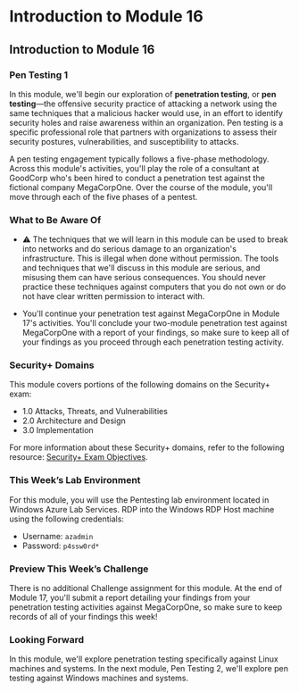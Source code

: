 # Introduction to Module 16

## Introduction to Module 16

### Pen Testing 1

In this module, we'll begin our exploration of **penetration testing**, or **pen testing**&mdash;the offensive security practice of attacking a network using the same techniques that a malicious hacker would use, in an effort to identify security holes and raise awareness within an organization. Pen testing is a specific professional role that partners with organizations to assess their security postures, vulnerabilities, and susceptibility to attacks.

A pen testing engagement typically follows a five-phase methodology. Across this module's activities, you'll play the role of a consultant at GoodCorp who's been hired to conduct a penetration test against the fictional company MegaCorpOne. Over the course of the module, you'll move through each of the five phases of a pentest.

### What to Be Aware Of

* :warning: The techniques that we will learn in this module can be used to break into networks and do serious damage to an organization's infrastructure. This is illegal when done without permission. The tools and techniques that we'll discuss in this module are serious, and misusing them can have serious consequences. You should never practice these techniques against computers that you do not own or do not have clear written permission to interact with.

* You'll continue your penetration test against MegaCorpOne in Module 17's activities. You'll conclude your two-module penetration test against MegaCorpOne with a report of your findings, so make sure to keep all of your findings as you proceed through each penetration testing activity.

### Security+ Domains

This module covers portions of the following domains on the Security+ exam:

- 1.0 Attacks, Threats, and Vulnerabilities 
- 2.0 Architecture and Design 
- 3.0 Implementation

For more information about these Security+ domains, refer to the following resource: [Security+ Exam Objectives](https://comptiacdn.azureedge.net/webcontent/docs/default-source/exam-objectives/comptia-security-sy0-601-exam-objectives-(2-0).pdf?sfvrsn=8c5889ff_2).

### This Week’s Lab Environment

For this module, you will use the Pentesting lab environment located in Windows Azure Lab Services. RDP into the Windows RDP Host machine using the following credentials:

  - Username: `azadmin`
  - Password: `p4ssw0rd*`

### Preview This Week’s Challenge

There is no additional Challenge assignment for this module. At the end of Module 17, you'll submit a report detailing your findings from your penetration testing activities against MegaCorpOne, so make sure to keep records of all of your findings this week!

### Looking Forward

In this module, we'll explore penetration testing specifically against Linux machines and systems. In the next module, Pen Testing 2, we'll explore pen testing against Windows machines and systems. 